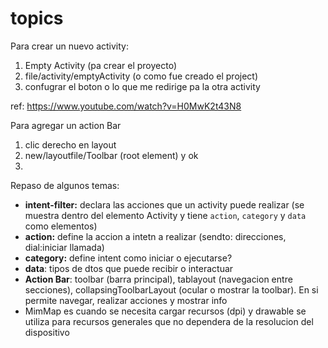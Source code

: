# topics

Para crear un nuevo activity:
1. Empty Activity (pa crear el proyecto)
2. file/activity/emptyActivity (o como fue creado el project)
3. confugrar el boton o lo que me redirige pa la otra activity

ref: https://www.youtube.com/watch?v=H0MwK2t43N8

Para agregar un action Bar
1. clic derecho en layout
2. new/layoutfile/Toolbar (root element) y ok
3. 

Repaso de algunos temas:
- **intent-filter:** declara las acciones que un activity puede realizar (se muestra dentro del elemento Activity y tiene `action`, `category` y `data` como elementos)
- **action:** define la accion a intetn a realizar (sendto: direcciones, dial:iniciar llamada) 
- **category:** define intent como iniciar o ejecutarse?
- **data**: tipos de dtos que puede recibir o interactuar
- **Action Bar**: toolbar (barra principal), tablayout (navegacion entre secciones), collapsingToolbarLayout (ocular o mostrar la toolbar). En si permite navegar, realizar acciones y mostrar info
- MimMap es cuando se necesita cargar recursos (dpi) y drawable se utiliza para recursos generales que no dependera de la resolucion del dispositivo

  
